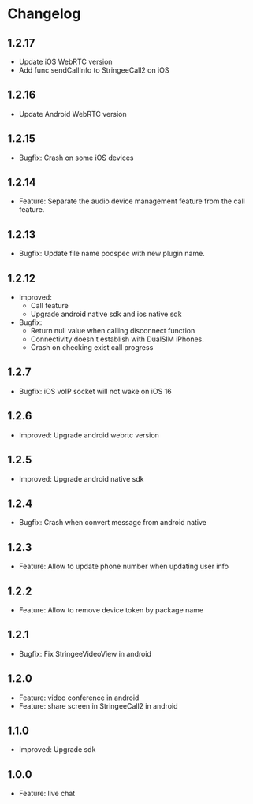 
# Changelog

## 1.2.17

- Update iOS WebRTC version
- Add func sendCallInfo to StringeeCall2 on iOS

## 1.2.16

- Update Android WebRTC version

## 1.2.15

- Bugfix: Crash on some iOS devices

## 1.2.14

- Feature: Separate the audio device management feature from the call feature.

## 1.2.13

- Bugfix: Update file name podspec with new plugin name.

## 1.2.12

- Improved:
  - Call feature
  - Upgrade android native sdk and ios native sdk
- Bugfix:
  - Return null value when calling disconnect function
  - Connectivity doesn't establish with DualSIM iPhones.
  - Crash on checking exist call progress

## 1.2.7

- Bugfix: iOS voIP socket will not wake on iOS 16

## 1.2.6

- Improved: Upgrade android webrtc version

## 1.2.5

- Improved: Upgrade android native sdk

## 1.2.4

- Bugfix: Crash when convert message from android native

## 1.2.3

- Feature: Allow to update phone number when updating user info

## 1.2.2

- Feature: Allow to remove device token by package name

## 1.2.1

- Bugfix: Fix StringeeVideoView in android

## 1.2.0

- Feature: video conference in android
- Feature: share screen in StringeeCall2 in android

## 1.1.0

- Improved: Upgrade sdk

## 1.0.0

- Feature: live chat
